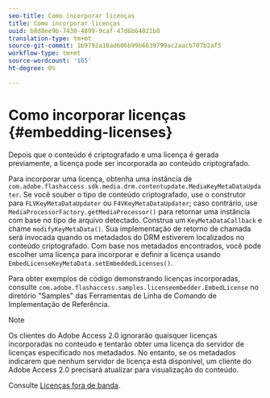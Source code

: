 ```yaml
---
seo-title: Como incorporar licenças
title: Como incorporar licenças
uuid: b8d8ee9b-7430-4899-9caf-47d6b64021b8
translation-type: tm+mt
source-git-commit: 1b9792a10ad606b99b6639799ac2aacb707b2af5
workflow-type: tm+mt
source-wordcount: '165'
ht-degree: 0%

---
```



# Como incorporar licenças {#embedding-licenses}

Depois que o conteúdo é criptografado e uma licença é gerada previamente, a licença pode ser incorporada ao conteúdo criptografado.

Para incorporar uma licença, obtenha uma instância de `com.adobe.flashaccess.sdk.media.drm.contentupdate.MediaKeyMetaDataUpdater`. Se você souber o tipo de conteúdo criptografado, use o construtor para `FLVKeyMetaDataUpdater` ou `F4VKeyMetaDataUpdater`; caso contrário, use `MediaProcessorFactory.getMediaProcessor()` para retornar uma instância com base no tipo de arquivo detectado. Construa um `KeyMetaDataCallback` e chame `modifyKeyMetaData()`. Sua implementação de retorno de chamada será invocada quando os metadados do DRM estiverem localizados no conteúdo criptografado. Com base nos metadados encontrados, você pode escolher uma licença para incorporar e definir a licença usando `EmbedLicenseKeyMetaData.setEmbeddedLicenses()`.

Para obter exemplos de código demonstrando licenças incorporadas, consulte `com.adobe.flashaccess.samples.licenseembedder.EmbedLicense` no diretório &quot;Samples&quot; das Ferramentas de Linha de Comando de Implementação de Referência.

>[!NOTE]
>
>Os clientes do Adobe Access 2.0 ignorarão quaisquer licenças incorporadas no conteúdo e tentarão obter uma licença do servidor de licenças especificado nos metadados. No entanto, se os metadados indicarem que nenhum servidor de licença está disponível, um cliente do Adobe Access 2.0 precisará atualizar para visualização do conteúdo.

Consulte [Licenças fora de banda](../../aaxs-protecting-content/content-introduction/packaging-options/content-out-of-band-licenses.md).
